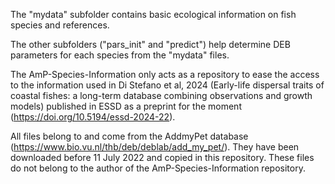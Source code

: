 The "mydata" subfolder contains basic ecological information on fish species and references.

The other subfolders ("pars_init" and "predict") help determine DEB parameters for each species from the "mydata" files.

The AmP-Species-Information only acts as a repository to ease the access to the information used in Di Stefano et al, 2024 (Early-life dispersal traits of coastal fishes: a long-term database combining observations and growth models) published in ESSD as a preprint for the moment (https://doi.org/10.5194/essd-2024-22).

All files belong to and come from the AddmyPet database (https://www.bio.vu.nl/thb/deb/deblab/add_my_pet/). They have been downloaded before 11 July 2022 and copied in this repository. These files do not belong to the author of the AmP-Species-Information repository.

